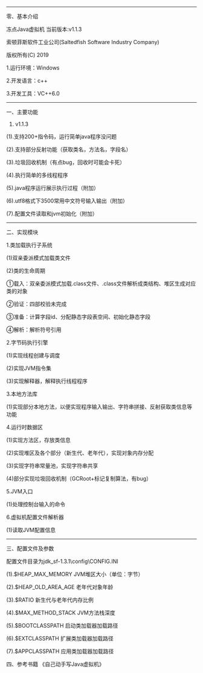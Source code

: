 --------------------------------------------------- 

零、基本介绍 

冻点Java虚拟机 当前版本:v1.1.3 

索顿菲斯软件工业公司(Saltedfish Software Industry Company)   

版权所有(C) 2019 

1.运行环境：Windows 

2.开发语言：c++ 

3.开发工具：VC++6.0 

--------------------------------------------------- 

一、主要功能 

1. v1.1.3

(1).支持200+指令码，运行简单java程序没问题  

(2).支持部分反射功能（获取类名，方法名，字段名）  

(3).垃圾回收机制（有点bug，回收时可能会卡死） 

(4).执行简单的多线程程序  

(5).java程序运行展示执行过程（附加）  

(6).utf8格式下3500常用中文符号输入输出（附加）  

(7).配置文件读取和jvm初始化（附加）  

--------------------------------------------------- 

二、实现模块 

1.类加载执行子系统 

(1)双亲委派模式加载类文件 

(2)类的生命周期 

①载入：双亲委派模式加载.class文件、.class文件解析成类结构、堆区生成对应类的对象 

②验证：四部校验未完成 

③准备：计算字段id、分配静态字段表空间、初始化静态字段 

④解析：解析符号引用 


2.字节码执行引擎 

(1)实现线程创建与调度

(2)实现JVM指令集

(3)实现解释器，解释执行线程程序

3.本地方法库

(1)实现部分本地方法，以便实现程序输入输出、字符串拼接、反射获取类信息等功能

4.运行时数据区

(1)实现方法区，存放类信息

(2)实现堆区及各个部分（新生代、老年代），实现对象内存分配

(3)实现字符串常量池，实现字符串共享

(4)部分实现垃圾回收机制（GCRoot+标记复制算法，有bug）


5.JVM入口

(1)处理控制台输入的命令

6.虚拟机配置文件解析器

(1)读取JVM配置信息

--------------------------------------------------- 

三、配置文件及参数 

配置文件目录为jdk_sf-1.3.1\config\CONFIG.INI 

(1).$HEAP_MAX_MEMORY    JVM堆区大小（单位：字节） 

(2).$HEAP_OLD_AREA_AGE  老年代对象年龄 

(3).$RATIO              新生代与老年代内存比例 

(4).$MAX_METHOD_STACK   JVM方法栈深度 

(5).$BOOTCLASSPATH      启动类加载器加载路径 

(6).$EXTCLASSPATH       扩展类加载器加载路径 

(7).$APPCLASSPATH       应用类加载器加载路径


四、参考书籍
《自己动手写Java虚拟机》

